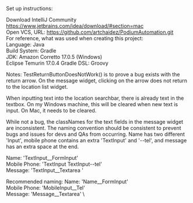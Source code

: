 Set up instructions:

Download IntelliJ Community https://www.jetbrains.com/idea/download/#section=mac \
Open VCS, URL: https://github.com/artchaidez/PodiumAutomation.git \
For reference, what was used when creating this project: \
Language: Java \
Build System: Gradle \
JDK: Amazon Corretto 17.0.5 (Windows) \
     Eclipse Temurin 17.0.4
Gradle DSL: Groovy

Notes: TestReturnButtonDoesNotWork() is to prove a bug exists with the return arrow.
On the message widget, clicking on the arrow does not return to the location list
widget. 

When inputting text into the location searchbar, there is already text in the textbox.
On my Windows machine, this will be cleared when new text is input. On Mac, it needs
to be cleared.

While not a bug, the classNames for the text fields in the message widget are
inconsistent. The naming convention should be consistent to prevent bugs and issues
for devs and QAs from occurring. Name has two different 'Input',
mobile phone contains an extra 'TextInput' and '--tel', and
message has an extra space at the end.

Name: 'TextInput__FormInput' \
Mobile Phone: 'TextInput TextInput--tel' \
Message: 'TextInput__Textarea ' 

Recommended naming:
Name: 'Name__FormInput' \
Mobile Phone: 'MobileInput__Tel' \
Message: 'Message__Textarea' \